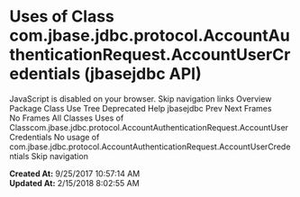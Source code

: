 # Uses of Class com.jbase.jdbc.protocol.AccountAuthenticationRequest.AccountUserCredentials (jbasejdbc   API)

JavaScript is disabled on your browser. Skip navigation links Overview Package Class Use Tree Deprecated Help jbasejdbc Prev Next Frames No Frames All Classes Uses of Classcom.jbase.jdbc.protocol.AccountAuthenticationRequest.AccountUserCredentials No usage of com.jbase.jdbc.protocol.AccountAuthenticationRequest.AccountUserCredentials Skip navigation  

**Created At:** 9/25/2017 10:57:14 AM  
**Updated At:** 2/15/2018 8:02:55 AM  


